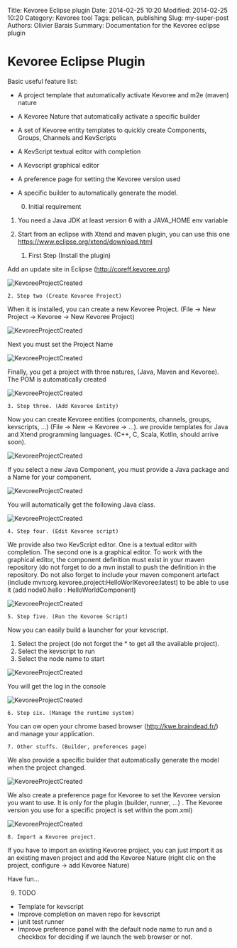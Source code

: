 Title: Kevoree Eclipse plugin
Date: 2014-02-25 10:20
Modified: 2014-02-25 10:20
Category: Kevoree tool
Tags: pelican, publishing
Slug: my-super-post
Authors: Olivier Barais
Summary: Documentation for the Kevoree eclipse plugin

#  Kevoree Eclipse Plugin

Basic useful feature list:

 * A project template that automatically activate Kevoree and m2e (maven) nature
 * A Kevoree Nature that automatically activate a specific builder
 * A set of Kevoree entity templates to quickly create Components, Groups, Channels and KevScripts
 * A KevScript textual editor with completion
 * A Kevscript graphical editor
 * A preference page for setting the Kevoree version used
 * A specific builder to automatically generate the model.


	0. Initial requirement 
1. You need a Java JDK at least version 6 with a JAVA_HOME env variable 
2. Start from an eclipse with Xtend and maven plugin, you can use this one https://www.eclipse.org/xtend/download.html


	1. First Step (Install the plugin)
 
 Add an update site in Eclipse (http://coreff.kevoree.org)
 
 ![KevoreeProjectCreated](https://raw.github.com/kevoree/kevoree-eclipse-plugin/master/KevoreeEclipseUpdateSite/web/KevoreeInstallPlugin.png)

	2. Step two (Create Kevoree Project)

When it is installed, you can create a new Kevoree Project. (File -> New Project -> Kevoree -> New Kevoree Project)

![KevoreeProjectCreated](https://raw.github.com/kevoree/kevoree-eclipse-plugin/master/KevoreeEclipseUpdateSite/web/KevoreeCreateProject.png)

Next you must set the Project Name

![KevoreeProjectCreated](https://raw.github.com/kevoree/kevoree-eclipse-plugin/master/KevoreeEclipseUpdateSite/web/KevoreeCreateProjectName.png)

Finally,  you get a project with three natures, (Java, Maven and Kevoree). The POM is automatically created

 ![KevoreeProjectCreated](https://raw.github.com/kevoree/kevoree-eclipse-plugin/master/KevoreeEclipseUpdateSite/web/KevoreeProjectCreated.png)

	3. Step three. (Add Kevoree Entity) 

Now you can create Kevoree entities (components, channels, groups, kevscripts, ...)  (File -> New -> Kevoree -> ...). we provide templates for Java and Xtend programming languages. (C++, C, Scala, Kotlin, should arrive soon).

 ![KevoreeProjectCreated](https://raw.github.com/kevoree/kevoree-eclipse-plugin/master/KevoreeEclipseUpdateSite/web/KevoreeCreateKevoreeEntity.png)

If you select a new Java Component, you must provide a Java package and a Name for your component. 

 ![KevoreeProjectCreated](https://raw.github.com/kevoree/kevoree-eclipse-plugin/master/KevoreeEclipseUpdateSite/web/KevoreeCreateComponent.png)
 
 You will automatically get the following Java class. 

 ![KevoreeProjectCreated](https://raw.github.com/kevoree/kevoree-eclipse-plugin/master/KevoreeEclipseUpdateSite/web/KevoreeComponentCreated.png)


	4. Step four. (Edit Kevoree script)

We provide also two KevScript editor. One is a textual editor with completion. The second one is a graphical editor. To work with the graphical editor, the component definition must exist in your maven repository (do not forget to do a mvn install to push the definition in the repository. Do not also forget to include your maven component artefact (include mvn:org.kevoree.project:HelloWorlKevoree:latest) to be able to use it (add node0.hello : HelloWorldComponent)

![KevoreeProjectCreated](https://raw.github.com/kevoree/kevoree-eclipse-plugin/master/KevoreeEclipseUpdateSite/web/KevoreeKevscriptEditors.png)

	5. Step five. (Run the Kevoree Script)
    
Now you can easily build a launcher for your kevscript. 

1. Select the project (do not forget the * to get all the available project). 
2. Select the kevscript to run
3. Select the node name to start

![KevoreeProjectCreated](https://raw.github.com/kevoree/kevoree-eclipse-plugin/master/KevoreeEclipseUpdateSite/web/KevoreeCreateRunner.png)

You will get the log in the console

![KevoreeProjectCreated](https://raw.github.com/kevoree/kevoree-eclipse-plugin/master/KevoreeEclipseUpdateSite/web/KevoreeCRunner.png)

	6. Step six. (Manage the runtime system)

You can ow open your chrome based browser (http://kwe.braindead.fr/) and manage your application.

	7. Other stuffs. (Builder, preferences page)
    
We also provide a specific builder that automatically generate the model when the project changed. 

![KevoreeProjectCreated](https://raw.github.com/kevoree/kevoree-eclipse-plugin/master/KevoreeEclipseUpdateSite/web/KevoreeEclipseBuilder.png)

We also create a preference page for Kevoree to set the Kevoree version you want to use. It is only for the plugin (builder, runner, ...) . The Kevoree version you use for a specific project is set within the pom.xml)

![KevoreeProjectCreated](https://raw.github.com/kevoree/kevoree-eclipse-plugin/master/KevoreeEclipseUpdateSite/web/KevoreeEclipsePreference.png)

	8. Import a Kevoree project.
    
If you have to import an existing Kevoree project, you can just import it as an existing maven project and add the Kevoree Nature (right clic on the project, configure -> add Kevoree Nature)

Have fun...


  9. TODO
* Template for kevscript
* Improve completion on maven repo for kevscript
* junit test runner
* Improve preference panel with the default node name to run and a checkbox for deciding if we launch the web browser or not. 

